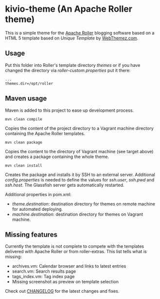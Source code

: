 # kivio-theme (An Apache Roller theme)
This is a simple theme for the [Apache Roller](http://roller.apache.org) blogging software based on a HTML 5 template based on *Unique Template* by [WebThemez.com](http://webthemez.com).

## Usage
Put this folder into Roller's template directory _themes_ or if you have changed the directory via *roller-custom.properties* put it there:
```
...
themes.dir=/opt/roller
```

## Maven usage
Maven is added to this project to ease up development process.

```
mvn clean compile
```

Copies the content of the project directory to a Vagrant machine directory containing the Apache Roller templates.

```
mvn clean package
```

Copies the content to the directory of Vagrant machine (see target above) and creates a package containing the whole theme.

```
mvn clean install
```

Creates the package and installs it by SSH to an external server. Additional _config.properties_ is needed to define the values for _ssh.user_, _ssh.pwd_ and _ssh.host_. The Glassfish server gets automatically restarted.

Additional properties in pom.xml:
* _theme.destination_: destination directory for themes on remote machine for automated deploying.
* _machine.destination_: destination directory for themes on Vagrant machine.

## Missing features
Currently the template is not complete to compete with the templates delivered with Apache Roller or from roller-extras. This list tells what is missing:

*	archives.vm: Calendar browser and links to latest entries	
*	search.vm: Search results page
*	tags_index.vm: Tag index page
*	Missing screenshot as preview on template selection

Check out [CHANGELOG](CHANGELOG.md) for the latest changes and fixes.